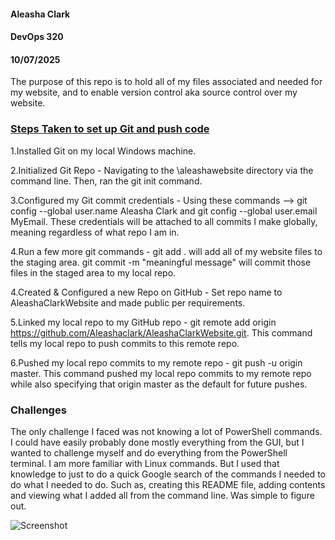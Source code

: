 #### Aleasha Clark
#### DevOps 320
#### 10/07/2025

The purpose of this repo is to hold all of my files associated and needed for my website, and to enable version control aka source control over my website.

### <ins>Steps Taken to set up Git and push code</ins>                                                                   
1.Installed Git on my local Windows machine.

2.Initialized Git Repo - Navigating to the \\aleashawebsite directory via the command line. Then, ran the git init command.

3.Configured my Git commit credentials - Using these commands --> git config --global user.name Aleasha Clark and git config --global user.email MyEmail. These credentials will be attached to all commits I make globally, meaning regardless of what repo I am in.

4.Run a few more git commands - git add . will add all of my website files to the staging area. git commit -m "meaningful message" will commit those files in the staged area to my local repo.

4.Created & Configured a new Repo on GitHub - Set repo name to AleashaClarkWebsite and made public per requirements. 

5.Linked my local repo to my GitHub repo - git remote add origin https://github.com/Aleashaclark/AleashaClarkWebsite.git. This command tells my local repo to push commits to this remote repo.   

6.Pushed my local repo commits to my remote repo - git push -u origin master. This command pushed my local repo commits to my remote repo while also specifying that origin master as the default for future pushes.

### Challenges  
The only challenge I faced was not knowing a lot of PowerShell commands. I could have easily probably done mostly everything from the GUI, but I wanted to challenge myself and do everything from the PowerShell terminal. I am more familiar with Linux commands. But I used that knowledge to just to do a quick Google search of the commands I needed to do what I needed to do. Such as, creating this README file, adding contents and viewing what I added all from the command line. Was simple to figure out.

![Screenshot](<img width="635" height="566" alt="image" src="https://github.com/user-attachments/assets/f433e4ec-e367-4630-b1d9-aae2c3a31863" />)


